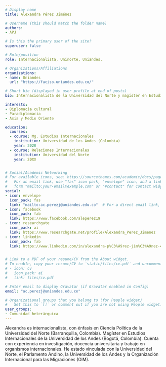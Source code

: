 ```yaml
---
# Display name
title: Alexandra Pérez Jiménez

# Username (this should match the folder name)
authors:
- APJ

# Is this the primary user of the site?
superuser: false

# Role/position
role: Internacionalista, Uninorte, Uniandes.

# Organizations/Affiliations
organizations:
- name: Uniandes
  url: "https://faciso.uniandes.edu.co/"

# Short bio (displayed in user profile at end of posts)
bio: Internacionalista de la Universidad del Norte y magíster en Estudios Internacionales Uniandes.

interests:
- Diplomacia cultural
- Paradiplomacia
- Asia y Medio Oriente

education:
  courses:
  - course: Mg. Estudios Internacionales
    institution: Universidad de los Andes (Colombia)
    year: 2020
  - course: Relaciones Internacionales
    institution: Universidad del Norte
    year: 20XX


# Social/Academic Networking
# For available icons, see: https://sourcethemes.com/academic/docs/page-builder/#icons
#   For an email link, use "fas" icon pack, "envelope" icon, and a link in the
#   form "mailto:your-email@example.com" or "#contact" for contact widget.
social:
- icon: envelope
  icon_pack: fas
  link: "mailto:ac.perezj@uniandes.edu.co"  # For a direct email link, use "mailto:test@example.org".
- icon: facebook
  icon_pack: fab
  link: https://www.facebook.com/aleperez19
- icon: researchgate
  icon_pack: ai
  link: https://www.researchgate.net/profile/Alexandra_Perez_Jimenez
- icon: linkedin
  icon_pack: fab
  link: https://www.linkedin.com/in/alexandra-p%C3%A9rez-jim%C3%A9nez-45b023152/


# Link to a PDF of your resume/CV from the About widget.
# To enable, copy your resume/CV to `static/files/cv.pdf` and uncomment the lines below.
# - icon: cv
#   icon_pack: ai
#   link: files/cv.pdf

# Enter email to display Gravatar (if Gravatar enabled in Config)
email: "ac.perezj@uniandes.edu.co"

# Organizational groups that you belong to (for People widget)
#   Set this to `[]` or comment out if you are not using People widget.
user_groups:
- Comunidad heterárquica
---
```


Alexandra es internacionalista, con énfasis en Ciencia Política de la Universidad del Norte (Barranquilla, Colombia). Magíster en Estudios Internacionales de la Universidad de los Andes (Bogotá, Colombia). Cuenta con experiencia en investigación, docencia universitaria y trabajo en organismos internacionales. He estado vinculada con la Universidad del Norte, el Parlamento Andino, la Universidad de los Andes y la Organización Internacional para las Migraciones (OIM). 